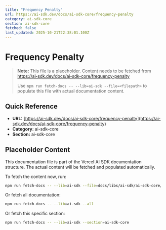 ```yaml
---
title: "Frequency Penalty"
url: https://ai-sdk.dev/docs/ai-sdk-core/frequency-penalty
category: ai-sdk-core
section: ai-sdk-core
fetched: false
last_updated: 2025-10-21T22:38:01.100Z
---
```


# Frequency Penalty

> **Note:** This file is a placeholder. Content needs to be fetched from https://ai-sdk.dev/docs/ai-sdk-core/frequency-penalty
>
> Use `npm run fetch-docs -- --lib=ai-sdk --file=<filepath>` to populate this file with actual documentation content.

## Quick Reference

- **URL:** [https://ai-sdk.dev/docs/ai-sdk-core/frequency-penalty](https://ai-sdk.dev/docs/ai-sdk-core/frequency-penalty)
- **Category:** ai-sdk-core
- **Section:** ai-sdk-core

## Placeholder Content

This documentation file is part of the Vercel AI SDK documentation structure.
The actual content will be fetched and populated automatically.

To fetch the content now, run:

```bash
npm run fetch-docs -- --lib=ai-sdk --file=docs/libs/ai-sdk/ai-sdk-core/frequency-penalty.md
```

Or fetch all documentation:

```bash
npm run fetch-docs -- --lib=ai-sdk --all
```

Or fetch this specific section:

```bash
npm run fetch-docs -- --lib=ai-sdk --section=ai-sdk-core
```
